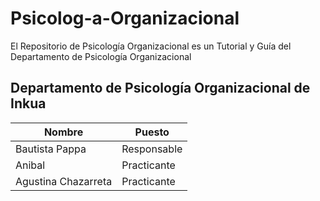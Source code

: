 # Psicolog-a-Organizacional
El Repositorio de Psicología Organizacional es un Tutorial y Guía del Departamento de Psicología Organizacional
## Departamento de Psicología Organizacional de Inkua

| Nombre | Puesto | 
|-----------|-----------|
| Bautista Pappa | Responsable | 
| Anibal  | Practicante | 
| Agustina Chazarreta  | Practicante | 
